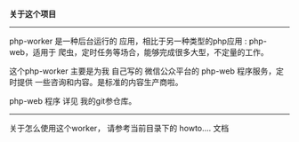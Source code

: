 **关于这个项目**

-----
php-worker 是一种后台运行的 应用，相比于另一种类型的php应用 : php-web，适用于 爬虫，定时任务等场合，能够完成很多大型，不定量的工作。

这个php-worker 主要是为我 自己写的 微信公众平台的 php-web 程序服务，定时提供 一些咨询和内容。是标准的内容生产商啦。

php-web 程序 详见 我的git参仓库。 
 
------
关于怎么使用这个worker， 请参考当前目录下的 howto.... 文档
